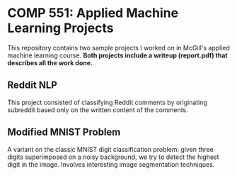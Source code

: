 # COMP 551: Applied Machine Learning Projects
This repository contains two sample projects I worked on in McGill's applied machine learning course.
**Both projects include a writeup (report.pdf) that describes all the work done.**

## Reddit NLP
This project consisted of classifying Reddit comments by originating subreddit based only on the written content of the comments.

## Modified MNIST Problem
A variant on the classic MNIST digit classification problem: given three digits superimposed on a noisy background, we try to detect the highest digit in the image. Involves interesting image segmentation techniques.
